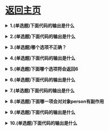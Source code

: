 # [返回主页](https://github.com/yisainan/web-interview/blob/master/README.md)

<b><details><summary>1.(单选题)下面代码的输出是什么 </summary></b>

```js
Promise.resolve(5)
```

```
A: 5
B: Promise {<pending>: 5}
C: Promise {<resolved>: 5}
D: Error
```

答案: C

解析：

我们可以将我们想要的任何类型的值传递Promise.resolve , 无论是否promise。该方法本身返回带有已解析值的Promise。如果您传递常规函数, 它将是具有常规值的已解决promise。如果你通过了promise , 它将是一个已经resolved的且带有传的值的promise。
上述情况，我们传了数字5 , 因此返回一个resolved状态的promise , resolve值为 5

[参与互动](https://github.com/yisainan/web-interview/issues/1021)

</details>

<b><details><summary>2.(单选题)下面代码的输出是什么 </summary></b>

```js
class Counter {
    #number = 10
    increment() {
        this.#number++
    )
    getNum() {
        return this.#number
    )
}
const counter = new Counter()
counter.increment()
console.log(counter.#number)
```

```
A: 10
B: 11
C: undefined
D: SyntaxError
```

答案: D

解析：

在ES2020中，通过#我们可以给class添加私有变量。
在class的外部我们无法获取该值。当我们尝试输出counter.#number , 语法错误被抛出：我们无法在class Counter外部获取它！

[参与互动](https://github.com/yisainan/web-interview/issues/1021)

</details>

<b><details><summary>3.(单选题)哪个选项不正确？ </summary></b>

```js
const bird = {
    size: 'small'
}；
const mouse = {
    name: 'Mickey',
    small: true
}；
```

```
A: mouse.bird.size
B: mouse[bird.size]
C: mouse[bird["sizen"]]
D: All of them are valid
```

答案: A

解析：

在JavaScript中，所有对象键都是字符串（ 除了 Symbol）。尽管有时我们可能不会给定字符串类型， 但它们总是被转换为字符串。 JavaScript解释语句。 当我们使用方括号表示法时， 它会看到第一个左括号［, 然后继续， 直到找到右括号］。 只有在那个时候， 它才会对这个语句求值。 

mouse[bird, size]: 首先它会对 bird.size 求值， 得到small。 mouse["small”]返回 true。

但是，使用点表示法，这不会发生。 mouse没有名为bird的键， 这意味着mouse.bird是undefined。 然后，我们使用点符号来询问size： mouse.bird.size 。由于mouse.bird是undefined, 我们实际上是在询问undefined.size。 这是无效的，并将抛出Cannot read Property 'size' of undefined

[参与互动](https://github.com/yisainan/web-interview/issues/1021)

</details>

<b><details><summary>4.(单选题)下面代码的输出是什么 </summary></b>

```js
const one = (false || {} || null)
const two = (null || false || '')
const three = ([] || 0 || true)
console.log(one, two, three)
```

```
A: false null []
B: null "" true
C: {} "" []
D: null null true
```

答案: C

解析：

使用||运算符，我们可以返回第一个真值。如果所有值都是假值，则返回最后一个值。
（false || {} || null）: 空对象{}是一个真值。 
这是第一个（也是唯一的）真值，它将被返回。one等于{}

（null || false || ""）：所有值都是假值。这意味着返回传递的值'', two等于''。

（［］|| 0 || ""）: 空教组［］是一个真值。这是第一个返回的真值。three等于[]。

[参与互动](https://github.com/yisainan/web-interview/issues/1021)

</details>

<b><details><summary>5.(单选题)下面哪个选项将会返回6 </summary></b>

```js
function sumValues(x, y, z) {
    return x + y + z;
)
```

```
A: sumValues([...1, 2, 3])
B: sumValues([...[1, 2, 3]])
C: sumValues(...[1, 2, 3])
D: sumValues([1, 2, 3])
```

答案: 

解析：

通过展开操作符...， 我们可以暂开单个可迭代的元素。 函数sumValues function接收三个参数: x, y和z，[1, 2, 3] 的执行结果为1, 2, 3， 将会传递给函数：sumValues

[参与互动](https://github.com/yisainan/web-interview/issues/1021)

</details>

<b><details><summary>6.(单选题)下面代码的输出是什么 </summary></b>

```js
class Dog {
    constructor(name) {
        this.name = name;
    )
}
Dog.prototype.bark = function() {
    console.log(`Woof I am ${this.name}`);
)；
const pet = new Dog("Mara");
pet.bark();
delete Dog.prototype.bark;

pet.bark();
```

```
A: "Woof I am Mara", TypeError
B: "Woof I am Mara","Woof I am Mara"
C: "Woof I am Mara", undefined
D: TypeError, TypeError
```

答案: A

解析：

我们可以用delete关键字删除对象的属性，对原型也是适用的。删除了原型的属性后，该属性在原型链上就不可用了。在本例中，函数bark在执行了 delete Dog.prototype.bark后不可用，然而后面的代码还在调用它。
当我们尝试调用一个不存在的函数时TypeError 
异常被抛出。在本例中就是TypeError: pet.bark is not a function，因为 pet.bark 是 undefined

[参与互动](https://github.com/yisainan/web-interview/issues/1021)

</details>

<b><details><summary>7.(单选题)下面代码的输出是什么 </summary></b>

```js
let num = 1;
const list = ["a", "b", "c", "d"];
console.log(list[(num += 1)]);
```

```
A: "b"
B: "c"
C: SyntaxError
D: ReferenceError
```

答案: B

解析：

通过 += 操作符， 我们对值num进行加1操作。 num有初始值1, 因此1 + 1 的执行结果为2。 数组list的第二项为"c"

[参与互动](https://github.com/yisainan/web-interview/issues/1021)

</details>

<b><details><summary>8.(单选题)下面哪一项会对对象person有副作用 </summary></b>

```js
const person = {
    name: 'Lydia Hallie'
};
Object.seal（ person）;
```

```
A: person.name = "Evan Bacon"
B: person.age = 21
C: delete person.name
D: Object.assign(person,{ age: 21})
```

答案: A

解析：

使用Object.seal我们可以防止新属性被添加， 或者存在属性被移除。然而，你仍然可以对存在属性进行更改。

[参与互动](https://github.com/yisainan/web-interview/issues/1021)

</details>

<b><details><summary>9.(单选题)下面代码的输出是什么 </summary></b>

```js
const set = new Set([1, 1, 2, 3, 4]);
console.log(set);
```

```
A: [1, 1, 2, 3, 4]
B: [1, 2, 3, 4]
C: {1, 1, 2, 3, 4}
D: {1, 2, 3, 4}
```

答案: D

解析：

Set对象是独一无二的值的集合： 也就是说同一个值在其中仅出现一次。
我们传入了数组[1, 1, 2, 3, 4], 他 有 一 个 重 复 值 为1
因为一个集合里不能有两个重复的值， 其中一个就被移除了。 所以结果是｛ 1, 2, 3, 4 }.

[参与互动](https://github.com/yisainan/web-interview/issues/1021)

</details>

<b><details><summary>10.(单选题)下面代码的输出是什么 </summary></b>

```js
const name = "Lydia Hallie";
console.log(!typeof name === 'object');
console.log(!typeof name === 'string');
```

```
A: false true
B: true false
C: false false
D: true true
```

答案: C

解析：

typeof name 返回 'string'。字符串 'string'
是一个truthy的值， 因此!typeof name返回一个布尔值false 。false === 'object'和false === 'string'
都返回false。（ 如果我们想检测一个值的类型， 这里我们应该用 !== 而不是!typeof）

[参与互动](https://github.com/yisainan/web-interview/issues/1021)

</details>
